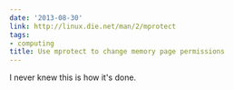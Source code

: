```yaml
---
date: '2013-08-30'
link: http://linux.die.net/man/2/mprotect
tags:
- computing
title: Use mprotect to change memory page permissions
---
```


I never knew this is how it's done.
